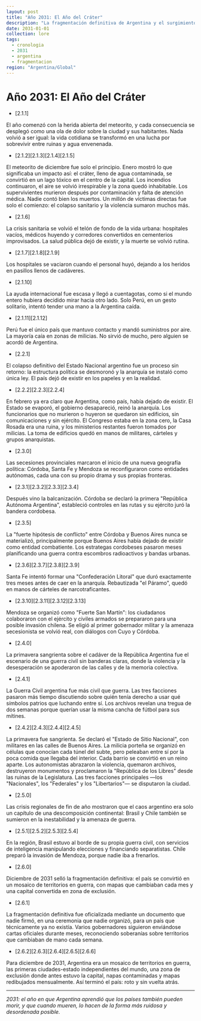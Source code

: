 ```yaml
---
layout: post
title: "Año 2031: El Año del Cráter"
description: "La fragmentación definitiva de Argentina y el surgimiento de las ciudades-estado"
date: 2031-01-01
collection: lore
tags:
  - cronologia
  - 2031
  - argentina
  - fragmentacion
region: "Argentina/Global"
---
```


# Año 2031: El Año del Cráter

- [2.1.1]

El año comenzó con la herida abierta del meteorito, y cada consecuencia se desplegó como una ola de dolor sobre la ciudad y sus habitantes. Nada volvió a ser igual: la vida cotidiana se transformó en una lucha por sobrevivir entre ruinas y agua envenenada.

- [2.1.2][2.1.3][2.1.4][2.1.5]

El meteorito de diciembre fue solo el principio. Enero mostró lo que significaba un impacto así: el cráter, lleno de agua contaminada, se convirtió en un lago tóxico en el centro de la capital. Los incendios continuaron, el aire se volvió irrespirable y la zona quedó inhabitable. Los supervivientes murieron después por contaminación y falta de atención médica. Nadie contó bien los muertos. Un millón de víctimas directas fue solo el comienzo: el colapso sanitario y la violencia sumaron muchos más.

- [2.1.6]

La crisis sanitaria se volvió el telón de fondo de la vida urbana: hospitales vacíos, médicos huyendo y corredores convertidos en cementerios improvisados. La salud pública dejó de existir, y la muerte se volvió rutina.

- [2.1.7][2.1.8][2.1.9]

Los hospitales se vaciaron cuando el personal huyó, dejando a los heridos en pasillos llenos de cadáveres.

- [2.1.10]

La ayuda internacional fue escasa y llegó a cuentagotas, como si el mundo entero hubiera decidido mirar hacia otro lado. Solo Perú, en un gesto solitario, intentó tender una mano a la Argentina caída.

- [2.1.11][2.1.12]

Perú fue el único país que mantuvo contacto y mandó suministros por aire. La mayoría caía en zonas de milicias. No sirvió de mucho, pero alguien se acordó de Argentina.

- [2.2.1]

El colapso definitivo del Estado Nacional argentino fue un proceso sin retorno: la estructura política se desmoronó y la anarquía se instaló como única ley. El país dejó de existir en los papeles y en la realidad.

- [2.2.2][2.2.3][2.2.4]

En febrero ya era claro que Argentina, como país, había dejado de existir. El Estado se evaporó, el gobierno desapareció, reinó la anarquía. Los funcionarios que no murieron o huyeron se quedaron sin edificios, sin comunicaciones y sin ejército. El Congreso estaba en la zona cero, la Casa Rosada era una ruina, y los ministerios restantes fueron tomados por milicias. La toma de edificios quedó en manos de militares, cárteles y grupos anarquistas.

- [2.3.0]

Las secesiones provinciales marcaron el inicio de una nueva geografía política: Córdoba, Santa Fe y Mendoza se reconfiguraron como entidades autónomas, cada una con su propio drama y sus propias fronteras.

- [2.3.1][2.3.2][2.3.3][2.3.4]

Después vino la balcanización. Córdoba se declaró la primera "República Autónoma Argentina", estableció controles en las rutas y su ejército juró la bandera cordobesa.

- [2.3.5]

La "fuerte hipótesis de conflicto" entre Córdoba y Buenos Aires nunca se materializó, principalmente porque Buenos Aires había dejado de existir como entidad combatiente. Los estrategas cordobeses pasaron meses planificando una guerra contra escombros radioactivos y bandas urbanas.

- [2.3.6][2.3.7][2.3.8][2.3.9]

Santa Fe intentó formar una "Confederación Litoral" que duró exactamente tres meses antes de caer en la anarquía. Rebautizada "el Páramo", quedó en manos de cárteles de narcotraficantes.

- [2.3.10][2.3.11][2.3.12][2.3.13]

Mendoza se organizó como "Fuerte San Martín": los ciudadanos colaboraron con el ejército y civiles armados se prepararon para una posible invasión chilena. Se eligió al primer gobernador militar y la amenaza secesionista se volvió real, con diálogos con Cuyo y Córdoba.

- [2.4.0]

La primavera sangrienta sobre el cadáver de la República Argentina fue el escenario de una guerra civil sin banderas claras, donde la violencia y la desesperación se apoderaron de las calles y de la memoria colectiva.

- [2.4.1]

La Guerra Civil argentina fue más civil que guerra. Las tres facciones pasaron más tiempo discutiendo sobre quién tenía derecho a usar qué símbolos patrios que luchando entre sí. Los archivos revelan una tregua de dos semanas porque querían usar la misma cancha de fútbol para sus mítines.

- [2.4.2][2.4.3][2.4.4][2.4.5]

La primavera fue sangrienta. Se declaró el "Estado de Sitio Nacional", con militares en las calles de Buenos Aires. La milicia porteña se organizó en células que conocían cada túnel del subte, pero peleaban entre sí por la poca comida que llegaba del interior. Cada barrio se convirtió en un reino aparte. Los autonomistas abrazaron la violencia, quemaron archivos, destruyeron monumentos y proclamaron la "República de los Libres" desde las ruinas de la Legislatura. Las tres facciones principales —los "Nacionales", los "Federales" y los "Libertarios"— se disputaron la ciudad.

- [2.5.0]

Las crisis regionales de fin de año mostraron que el caos argentino era solo un capítulo de una descomposición continental: Brasil y Chile también se sumieron en la inestabilidad y la amenaza de guerra.

- [2.5.1][2.5.2][2.5.3][2.5.4]

En la región, Brasil estuvo al borde de su propia guerra civil, con servicios de inteligencia manipulando elecciones y financiando separatistas. Chile preparó la invasión de Mendoza, porque nadie iba a frenarlos.

- [2.6.0]

Diciembre de 2031 selló la fragmentación definitiva: el país se convirtió en un mosaico de territorios en guerra, con mapas que cambiaban cada mes y una capital convertida en zona de exclusión.

- [2.6.1]

La fragmentación definitiva fue oficializada mediante un documento que nadie firmó, en una ceremonia que nadie organizó, para un país que técnicamente ya no existía. Varios gobernadores siguieron enviándose cartas oficiales durante meses, reconociendo soberanías sobre territorios que cambiaban de mano cada semana.

- [2.6.2][2.6.3][2.6.4][2.6.5][2.6.6]

Para diciembre de 2031, Argentina era un mosaico de territorios en guerra, las primeras ciudades-estado independientes del mundo, una zona de exclusión donde antes estuvo la capital, napas contaminadas y mapas redibujados mensualmente. Así terminó el país: roto y sin vuelta atrás.

---

*2031: el año en que Argentina aprendió que los países también pueden morir, y que cuando mueren, lo hacen de la forma más ruidosa y desordenada posible.*

